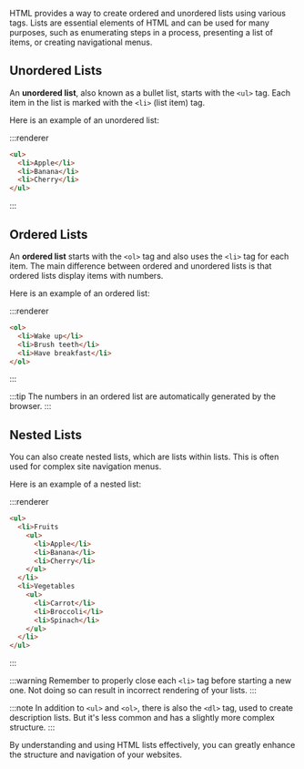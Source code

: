 HTML provides a way to create ordered and unordered lists using various tags. Lists are essential elements of HTML and can be used for many purposes, such as enumerating steps in a process, presenting a list of items, or creating navigational menus.

## Unordered Lists

An **unordered list**, also known as a bullet list, starts with the `<ul>` tag. Each item in the list is marked with the `<li>` (list item) tag.

Here is an example of an unordered list:

:::renderer
```html
<ul>
  <li>Apple</li>
  <li>Banana</li>
  <li>Cherry</li>
</ul>
```
:::

## Ordered Lists

An **ordered list** starts with the `<ol>` tag and also uses the `<li>` tag for each item. The main difference between ordered and unordered lists is that ordered lists display items with numbers.

Here is an example of an ordered list:

:::renderer
```html
<ol>
  <li>Wake up</li>
  <li>Brush teeth</li>
  <li>Have breakfast</li>
</ol>
```
:::

:::tip
The numbers in an ordered list are automatically generated by the browser.
:::

## Nested Lists

You can also create nested lists, which are lists within lists. This is often used for complex site navigation menus.

Here is an example of a nested list:

:::renderer
```html
<ul>
  <li>Fruits
    <ul>
      <li>Apple</li>
      <li>Banana</li>
      <li>Cherry</li>
    </ul>
  </li>
  <li>Vegetables
    <ul>
      <li>Carrot</li>
      <li>Broccoli</li>
      <li>Spinach</li>
    </ul>
  </li>
</ul>
```
:::


:::warning
Remember to properly close each `<li>` tag before starting a new one. Not doing so can result in incorrect rendering of your lists.
:::

:::note
In addition to `<ul>` and `<ol>`, there is also the `<dl>` tag, used to create description lists. But it's less common and has a slightly more complex structure.
:::

By understanding and using HTML lists effectively, you can greatly enhance the structure and navigation of your websites.